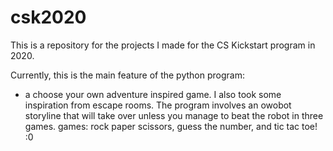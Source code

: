 # csk2020

This is a repository for the projects I made for the CS Kickstart program in 2020. 

Currently, this is the main feature of the python program:
* a choose your own adventure inspired game. I also took some inspiration from escape rooms. The program involves an owobot storyline that will take over unless you manage to beat the robot in three games. 
games: rock paper scissors, guess the number, and tic tac toe! :0 

